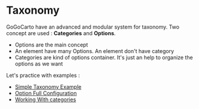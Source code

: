 Taxonomy
========

GoGoCarto have an advanced and modular system for taxonomy. Two concept are used : **Categories** and **Options**.

- Options are the main concept
- An element have many Options. An element don't have category
- Categories are kind of options container. It's just an help to organize the options as we want

Let's practice with examples :

- [Simple Taxonomy Example](taxonomy-simple.md)
- [Option Full Configuration](taxonomy-option-configuration.md)
- [Working With categories](taxonomy-advanced.md)





